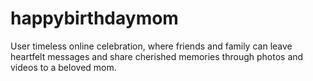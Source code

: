 # happybirthdaymom
User timeless online celebration, where friends and family can leave heartfelt messages and share cherished memories through photos and videos to a beloved mom.
